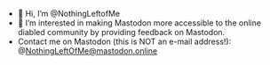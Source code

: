 - 👋 Hi, I’m @NothingLeftofMe
- 👀 I’m interested in making Mastodon more accessible to the online diabled community by providing feedback on Mastodon.
- Contact me  on Mastodon (this is NOT an e-mail address!): @NothingLeftOfMe@mastodon.online
